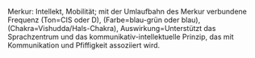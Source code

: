 Merkur: Intellekt, Mobilität; mit der Umlaufbahn des Merkur verbundene Frequenz (Ton=CIS oder D), (Farbe=blau-grün oder blau), (Chakra=Vishudda/Hals-Chakra), Auswirkung=Unterstützt das Sprachzentrum und das kommunikativ-intellektuelle Prinzip, das mit Kommunikation und Pfiffigkeit assoziiert wird.